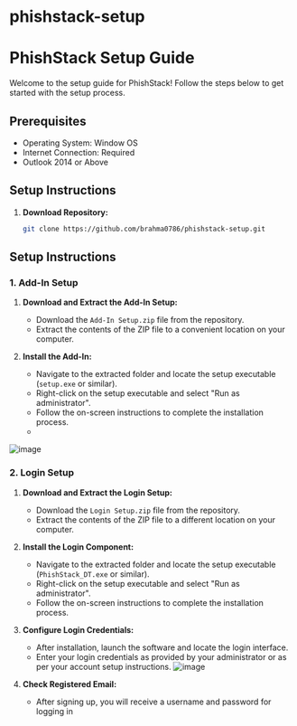 # phishstack-setup

# PhishStack Setup Guide

Welcome to the setup guide for PhishStack! Follow the steps below to get started with the setup process.

## Prerequisites
- Operating System: Window OS
- Internet Connection: Required
- Outlook 2014 or Above

## Setup Instructions
1. **Download Repository:**
   ```bash
   git clone https://github.com/brahma0786/phishstack-setup.git
   
## Setup Instructions

### 1. Add-In Setup
1. **Download and Extract the Add-In Setup:**
   - Download the `Add-In Setup.zip` file from the repository.
   - Extract the contents of the ZIP file to a convenient location on your computer.

2. **Install the Add-In:**
   - Navigate to the extracted folder and locate the setup executable (`setup.exe` or similar).
   - Right-click on the setup executable and select "Run as administrator".
   - Follow the on-screen instructions to complete the installation process.
   - 
![image](https://github.com/brahma0786/phishstack-setup/assets/90752754/c8c85748-a127-427a-b74a-29cf7dead604)

### 2. Login Setup
1. **Download and Extract the Login Setup:**
   - Download the `Login Setup.zip` file from the repository.
   - Extract the contents of the ZIP file to a different location on your computer.

2. **Install the Login Component:**
   - Navigate to the extracted folder and locate the setup executable (`PhishStack_DT.exe` or similar).
   - Right-click on the setup executable and select "Run as administrator".
   - Follow the on-screen instructions to complete the installation process.
     
3. **Configure Login Credentials:**
   - After installation, launch the software and locate the login interface.
   - Enter your login credentials as provided by your administrator or as per your account setup instructions.
   ![image](https://github.com/brahma0786/phishstack-setup/assets/90752754/ece0e4ec-db43-4218-9f6c-6c0c5f4043d0)

4. **Check Registered Email:**
   - After signing up, you will receive a username and password for logging in 


